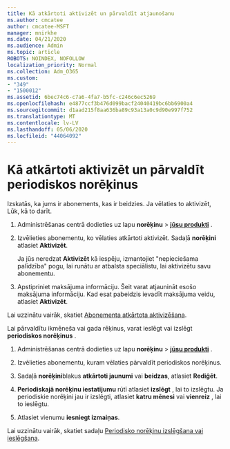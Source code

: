 ```yaml
---
title: Kā atkārtoti aktivizēt un pārvaldīt atjaunošanu
ms.author: cmcatee
author: cmcatee-MSFT
manager: mnirkhe
ms.date: 04/21/2020
ms.audience: Admin
ms.topic: article
ROBOTS: NOINDEX, NOFOLLOW
localization_priority: Normal
ms.collection: Adm_O365
ms.custom:
- "349"
- "1500012"
ms.assetid: 6bec74c6-c7a6-4fa7-b5fc-c246c6ec5269
ms.openlocfilehash: e4877ccf3b476d099bacf24040419bc6bb6900a4
ms.sourcegitcommit: d1aad215f8aa636ba89c93a13a0c9d90e997f752
ms.translationtype: MT
ms.contentlocale: lv-LV
ms.lasthandoff: 05/06/2020
ms.locfileid: "44064092"
---
```

# <a name="how-to-reactivate-and-manage-recurring-billing"></a>Kā atkārtoti aktivizēt un pārvaldīt periodiskos norēķinus

Izskatās, ka jums ir abonements, kas ir beidzies. Ja vēlaties to aktivizēt, Lūk, kā to darīt.
  
1. Administrēšanas centrā dodieties uz lapu **norēķinu** \> **[jūsu produkti](https://go.microsoft.com/fwlink/p/?linkid=842054)** .

2. Izvēlieties abonementu, ko vēlaties atkārtoti aktivizēt. Sadaļā **norēķini** atlasiet **Aktivizēt**.

    Ja jūs neredzat **Aktivizēt** kā iespēju, izmantojiet "nepieciešama palīdzība" pogu, lai runātu ar atbalsta speciālistu, lai aktivizētu savu abonementu.

3. Apstipriniet maksājuma informāciju. Šeit varat atjaunināt esošo maksājuma informāciju. Kad esat pabeidzis ievadīt maksājuma veidu, atlasiet **Aktivizēt**.

Lai uzzinātu vairāk, skatiet [Abonementa atkārtota aktivizēšana](https://docs.microsoft.com//office365/admin/subscriptions-and-billing/reactivate-your-subscription). 

Lai pārvaldītu ikmēneša vai gada rēķinus, varat ieslēgt vai izslēgt **periodiskos norēķinus** .
  
1. Administrēšanas centrā dodieties uz lapu **norēķinu** \> **[jūsu produkti](https://go.microsoft.com/fwlink/p/?linkid=842054)** .

2. Izvēlieties abonementu, kuram vēlaties pārvaldīt periodiskos norēķinus.

3. Sadaļā **norēķini**blakus **atkārtoti jaunumi** vai **beidzas**, atlasiet **Rediģēt**.

4. **Periodiskajā norēķinu iestatījumu** rūtī atlasiet **izslēgt** , lai to izslēgtu. Ja periodiskie norēķini jau ir izslēgti, atlasiet **katru mēnesi** vai **vienreiz** , lai to ieslēgtu.

5. Atlasiet vienumu **iesniegt izmaiņas**.

Lai uzzinātu vairāk, skatiet sadaļu [Periodisko norēķinu izslēgšana vai ieslēgšana](https://docs.microsoft.com/office365/admin/subscriptions-and-billing/renew-your-subscription#turn-recurring-billing-off-or-on).